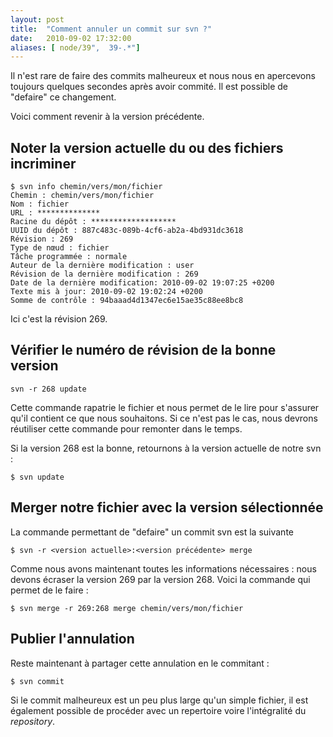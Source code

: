 ```yaml
---
layout: post
title:  "Comment annuler un commit sur svn ?"
date:   2010-09-02 17:32:00
aliases: [ node/39",  39-.*"]
---
```

Il n'est rare de faire des commits malheureux et nous nous en apercevons
toujours quelques secondes après avoir commité. Il est possible de
"defaire" ce changement.

Voici comment revenir à la version précédente.

Noter la version actuelle du ou des fichiers incriminer
-------------------------------------------------------

    $ svn info chemin/vers/mon/fichier
    Chemin : chemin/vers/mon/fichier
    Nom : fichier
    URL : **************
    Racine du dépôt : *******************
    UUID du dépôt : 887c483c-089b-4cf6-ab2a-4bd931dc3618
    Révision : 269
    Type de nœud : fichier
    Tâche programmée : normale
    Auteur de la dernière modification : user
    Révision de la dernière modification : 269
    Date de la dernière modification: 2010-09-02 19:07:25 +0200
    Texte mis à jour: 2010-09-02 19:02:24 +0200
    Somme de contrôle : 94baaad4d1347ec6e15ae35c88ee8bc8

Ici c'est la révision 269.

Vérifier le numéro de révision de la bonne version
--------------------------------------------------

    svn -r 268 update

Cette commande rapatrie le fichier et nous permet de le lire pour
s'assurer qu'il contient ce que nous souhaitons. Si ce n'est pas le cas,
nous devrons réutiliser cette commande pour remonter dans le temps.

Si la version 268 est la bonne, retournons à la version actuelle de
notre svn :

    $ svn update

Merger notre fichier avec la version sélectionnée
-------------------------------------------------

La commande permettant de "defaire" un commit svn est la suivante

    $ svn -r <version actuelle>:<version précédente> merge 

Comme nous avons maintenant toutes les informations nécessaires : nous
devons écraser la version 269 par la version 268. Voici la commande qui
permet de le faire :

    $ svn merge -r 269:268 merge chemin/vers/mon/fichier

Publier l'annulation
--------------------

Reste maintenant à partager cette annulation en le commitant :

    $ svn commit

Si le commit malheureux est un peu plus large qu'un simple fichier, il
est également possible de procéder avec un repertoire voire
l'intégralité du *repository*.

